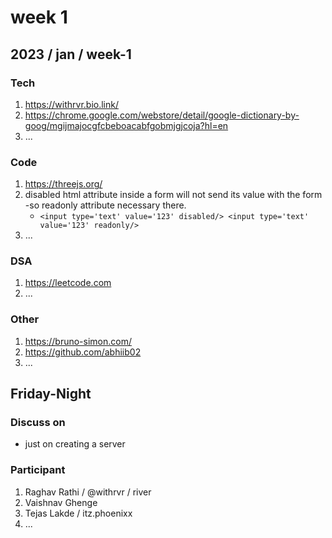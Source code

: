 # week 1

## 2023 / jan / week-1

### Tech

1. https://withrvr.bio.link/
2. https://chrome.google.com/webstore/detail/google-dictionary-by-goog/mgijmajocgfcbeboacabfgobmjgjcoja?hl=en
3. ...

### Code

1. https://threejs.org/
2. disabled html attribute inside a form will not send its value with the form -so readonly attribute necessary there.
   * `<input type='text' value='123' disabled/> <input type='text' value='123' readonly/>`
3. ...

### DSA

1. https://leetcode.com
2. ...

### Other

1. https://bruno-simon.com/
2. https://github.com/abhiib02
3. ...

## Friday-Night

### Discuss on

* just on creating a server

### Participant

1. Raghav Rathi / @withrvr / river
2. Vaishnav Ghenge
3. Tejas Lakde / itz.phoenixx
4. ...
